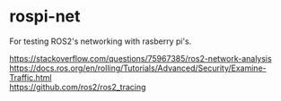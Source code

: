# rospi-net
For testing ROS2's networking with rasberry pi's.

https://stackoverflow.com/questions/75967385/ros2-network-analysis  
https://docs.ros.org/en/rolling/Tutorials/Advanced/Security/Examine-Traffic.html  
https://github.com/ros2/ros2_tracing  

